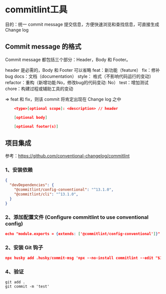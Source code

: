 # commitlint工具

目的：统一 commit message 提交信息，方便快速浏览和查找信息，可直接生成Change log

## Commit message 的格式

Commit message 都包括三个部分：Header，Body 和 Footer。

header 是必需的，Body 和 Footer 可以省略
feat：新功能（feature）
fix：修补bug
docs：文档（documentation）
style： 格式（不影响代码运行的变动）
refactor：重构（新增功能:No，修改bug的代码变动: No）
test：增加测试
chore：构建过程或辅助工具的变动

=> feat 和 fix，则该 commit 将肯定出现在 Change log 之中

```json
    <type>[optional scope]: <description> // header

    [optional body]

    [optional footer(s)]
```

## 项目集成
参考：https://github.com/conventional-changelog/commitlint

### 1、安装依赖

```json
{
  "devDependencies": {
    "@commitlint/config-conventional": "^13.1.0",
    "@commitlint/cli": "^13.1.0",
  }
}
```
### 2、添加配置文件 (Configure commitlint to use conventional config)

```json
echo "module.exports = {extends: ['@commitlint/config-conventional']}" > commitlint.config.js
```
### 2、安装 Git 钩子

```json
npx husky add .husky/commit-msg 'npx --no-install commitlint --edit "$1"'
```

### 4、验证

```shell
git add .
git commit -m 'test'
```
